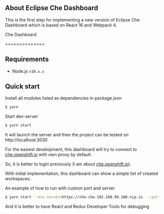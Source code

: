## About Eclipse Che Dashboard

This is the first step for implementing a new version of  Eclipse Che Dashboard which is based on  React 16 and Webpack 4.


Che Dashboard

==============

## Requirements

- Node.js `v10.x.x`

## Quick start

Install all modules listed as dependencies in package.json
```sh
$ yarn
```

Start dev-server
```sh
$ yarn start
```

It will launch the server and then the project can be tested on http://localhost:3030



For the easiest development, this dashboard will try to connect to [che.openshift.io](https://che.openshift.io) with own proxy by default.

So, it is better to login previously (I am about [che.openshift.io](https://che.openshift.io)). 


With initial implementation, this dashboard can show a simple list of created workspaces.

An example of how to run with custom port and  server  

```sh
$ yarn start --env.server=https://che-che.192.168.99.100.nip.io  --port=3333
```
And it is better to have React and Redux Developer Tools for debugging
